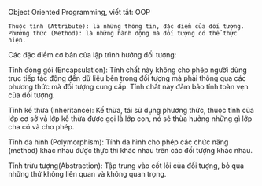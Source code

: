 Object Oriented Programming, viết tắt: OOP


    Thuộc tính (Attribute): là những thông tin, đặc điểm của đối tượng.
    Phương thức (Method): là những hành động mà đối tượng có thể thực hiện.


Các đặc điểm cơ bản của lập trình hướng đối tượng: 

Tính đóng gói (Encapsulation): Tính chất này không cho phép người dùng trực tiếp tác động đến dữ liệu bên trong đối tượng mà phải thông qua các phương thức mà đối tượng cung cấp. Tính chất này đảm bảo tính toàn vẹn của đối tượng.

Tính kế thừa (Inheritance): Kế thừa, tái sử dụng phương thức, thuộc tính của lớp cơ sở và lớp kế thừa được gọi là lớp con, nó sẽ thừa hưởng những gì lớp cha có và cho phép.

Tính đa hình (Polymorphism): Tính đa hình cho phép các chức năng (method) khác nhau được thực thi khác nhau trên các đối tượng khác nhau.

Tính trừu tượng(Abstraction): Tập trung vào cốt lõi của đối tượng, bỏ qua những thứ không liên quan và không quan trọng.